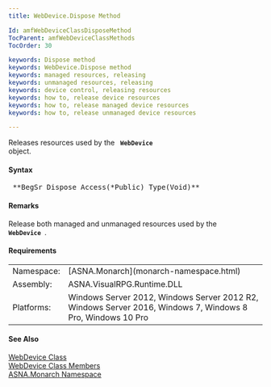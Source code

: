 ```yaml
---
title: WebDevice.Dispose Method

Id: amfWebDeviceClassDisposeMethod
TocParent: amfWebDeviceClassMethods
TocOrder: 30

keywords: Dispose method
keywords: WebDevice.Dispose method
keywords: managed resources, releasing
keywords: unmanaged resources, releasing
keywords: device control, releasing resources
keywords: how to, release device resources
keywords: how to, release managed device resources
keywords: how to, release unmanaged device resources

---
```


Releases resources used by the <code> **WebDevice** </code> object.

#### Syntax
<pre class="prettyprint"> **BegSr Dispose Access(*Public) Type(Void)**       </pre>

#### Remarks
Release both managed and unmanaged resources used by the <code> **WebDevice** </code>.
<!-- -->

#### Requirements
<table class="dttable" cellspacing="0" cellpadding="4" width="60%">
           <colgroup>
            <col width="15%" style="font-weight:bold" />
            <col width="85%" />
          </colgroup>
          <tr>
            <td>Namespace:</td>
            <td>[ASNA.Monarch](monarch-namespace.html)</td>
          </tr>
          <tr>
            <td>Assembly:</td>
            <td>ASNA.VisualRPG.Runtime.DLL</td>
          </tr>
         <tr>
            <td>Platforms:</td>
            <td> Windows Server 2012, Windows Server 2012 R2, Windows Server 2016,  Windows 7, Windows 8 Pro, Windows 10 Pro</td>
         </tr>
</table>

#### See Also
[WebDevice Class](web-device-class.html) <br /> [ WebDevice Class Members](web-device-class-members.html) <br /> [ASNA.Monarch Namespace](monarch-namespace.html) 
